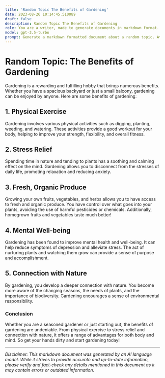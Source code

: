 ```yaml
---
title: 'Random Topic The Benefits of Gardening'
date: 2023-08-26 10:14:45.510089
draft: false
description: Random Topic The Benefits of Gardening
role: You are a writer, made to generate documents in markdown format. It is very important that all of the documents you generate are in valid markdown format.
model: gpt-3.5-turbo
prompt: Generate a markdown formatted document about a random topic. At the bottom, include a disclaimer explaining that the document was generated by you. The first line of the document should be the title. Make sure that the entire document is in proper markdown format, using a mix of various tags to make the document visually appealing.
---
```


# Random Topic: The Benefits of Gardening

Gardening is a rewarding and fulfilling hobby that brings numerous benefits. Whether you have a spacious backyard or just a small balcony, gardening can be enjoyed by anyone. Here are some benefits of gardening:

## 1. Physical Exercise

Gardening involves various physical activities such as digging, planting, weeding, and watering. These activities provide a good workout for your body, helping to improve your strength, flexibility, and overall fitness.

## 2. Stress Relief

Spending time in nature and tending to plants has a soothing and calming effect on the mind. Gardening allows you to disconnect from the stresses of daily life, promoting relaxation and reducing anxiety.

## 3. Fresh, Organic Produce

Growing your own fruits, vegetables, and herbs allows you to have access to fresh and organic produce. You have control over what goes into your plants, avoiding the use of harmful pesticides or chemicals. Additionally, homegrown fruits and vegetables taste much better!

## 4. Mental Well-being

Gardening has been found to improve mental health and well-being. It can help reduce symptoms of depression and alleviate stress. The act of nurturing plants and watching them grow can provide a sense of purpose and accomplishment.

## 5. Connection with Nature

By gardening, you develop a deeper connection with nature. You become more aware of the changing seasons, the needs of plants, and the importance of biodiversity. Gardening encourages a sense of environmental responsibility.

### Conclusion

Whether you are a seasoned gardener or just starting out, the benefits of gardening are undeniable. From physical exercise to stress relief and connection with nature, it offers a range of advantages for both body and mind. So get your hands dirty and start gardening today!

---

*Disclaimer: This markdown document was generated by an AI language model. While it strives to provide accurate and up-to-date information, please verify and fact-check any details mentioned in this document as it may contain errors or outdated information.*